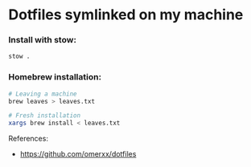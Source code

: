 # Dotfiles symlinked on my machine

### Install with stow:
```bash
stow .
```

### Homebrew installation:
```bash
# Leaving a machine
brew leaves > leaves.txt

# Fresh installation
xargs brew install < leaves.txt
```
References:
- https://github.com/omerxx/dotfiles

